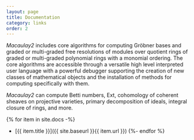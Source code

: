 ```yaml
---
layout: page
title: Documentation
category: links
order: 2
---
```


*Macaulay2* includes core algorithms for computing Gröbner bases and graded or multi-graded free resolutions of modules over quotient rings of graded or multi-graded polynomial rings with a monomial ordering. The core algorithms are accessible through a versatile high level interpreted user language with a powerful debugger supporting the creation of new classes of mathematical objects and the installation of methods for computing specifically with them.

*Macaulay2* can compute Betti numbers, Ext, cohomology of coherent sheaves on projective varieties, primary decomposition of ideals, integral closure of rings, and  more.

{% for item in site.docs -%}
* [{{ item.title }}]({{ site.baseurl }}{{ item.url }})
{%- endfor %}
